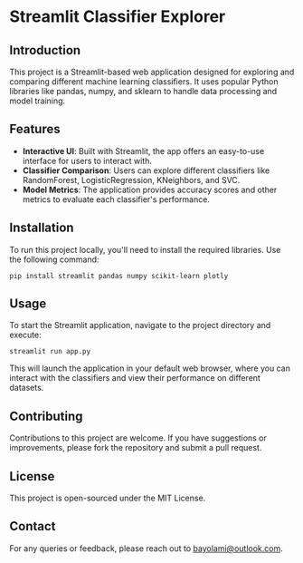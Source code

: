 # Streamlit Classifier Explorer

## Introduction
This project is a Streamlit-based web application designed for exploring and comparing different machine learning classifiers. It uses popular Python libraries like pandas, numpy, and sklearn to handle data processing and model training.

## Features
- **Interactive UI**: Built with Streamlit, the app offers an easy-to-use interface for users to interact with.
- **Classifier Comparison**: Users can explore different classifiers like RandomForest, LogisticRegression, KNeighbors, and SVC.
- **Model Metrics**: The application provides accuracy scores and other metrics to evaluate each classifier's performance.

## Installation
To run this project locally, you'll need to install the required libraries. Use the following command:

```shell
pip install streamlit pandas numpy scikit-learn plotly
```
## Usage
To start the Streamlit application, navigate to the project directory and execute:
```shell
streamlit run app.py
```
This will launch the application in your default web browser, where you can interact with the classifiers and view their performance on different datasets.

## Contributing
Contributions to this project are welcome. If you have suggestions or improvements, please fork the repository and submit a pull request.

## License
This project is open-sourced under the MIT License.

## Contact
For any queries or feedback, please reach out to bayolami@outlook.com.
